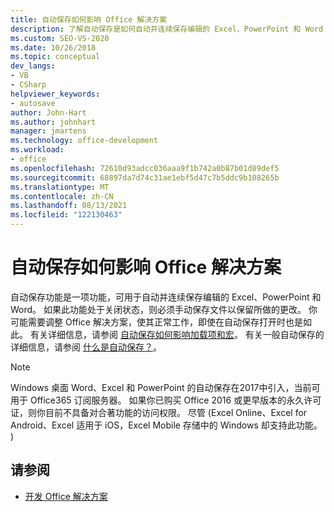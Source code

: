 ```yaml
---
title: 自动保存如何影响 Office 解决方案
description: 了解自动保存是如何自动并连续保存编辑的 Excel、PowerPoint 和 Word 的一项功能。
ms.custom: SEO-VS-2020
ms.date: 10/26/2018
ms.topic: conceptual
dev_langs:
- VB
- CSharp
helpviewer_keywords:
- autosave
author: John-Hart
ms.author: johnhart
manager: jmartens
ms.technology: office-development
ms.workload:
- office
ms.openlocfilehash: 72610d93adcc036aaa9f1b742a0b87b01d89def5
ms.sourcegitcommit: 68897da7d74c31ae1ebf5d47c7b5ddc9b108265b
ms.translationtype: MT
ms.contentlocale: zh-CN
ms.lasthandoff: 08/13/2021
ms.locfileid: "122130463"
---
```

# <a name="how-autosave-impacts-office-solutions"></a>自动保存如何影响 Office 解决方案

自动保存功能是一项功能，可用于自动并连续保存编辑的 Excel、PowerPoint 和 Word。 如果此功能处于关闭状态，则必须手动保存文件以保留所做的更改。 你可能需要调整 Office 解决方案，使其正常工作，即使在自动保存打开时也是如此。 有关详细信息，请参阅 [自动保存如何影响加载项和宏](/office/vba/library-reference/concepts/how-autosave-impacts-addins-and-macros)。 有关一般自动保存的详细信息，请参阅 [什么是自动保存？](https://support.office.com/en-US/article/What-is-AutoSave-6d6bd723-ebfd-4e40-b5f6-ae6e8088f7a5)。

> [!NOTE]
> Windows 桌面 Word、Excel 和 PowerPoint 的自动保存在2017中引入，当前可用于 Office365 订阅服务器。 如果你已购买 Office 2016 或更早版本的永久许可证，则你目前不具备对合著功能的访问权限。 尽管 (Excel Online、Excel for Android、Excel 适用于 iOS，Excel Mobile 存储中的 Windows 却支持此功能。 ) 

## <a name="see-also"></a>请参阅
- [开发 Office 解决方案](./developing-office-solutions.md)
